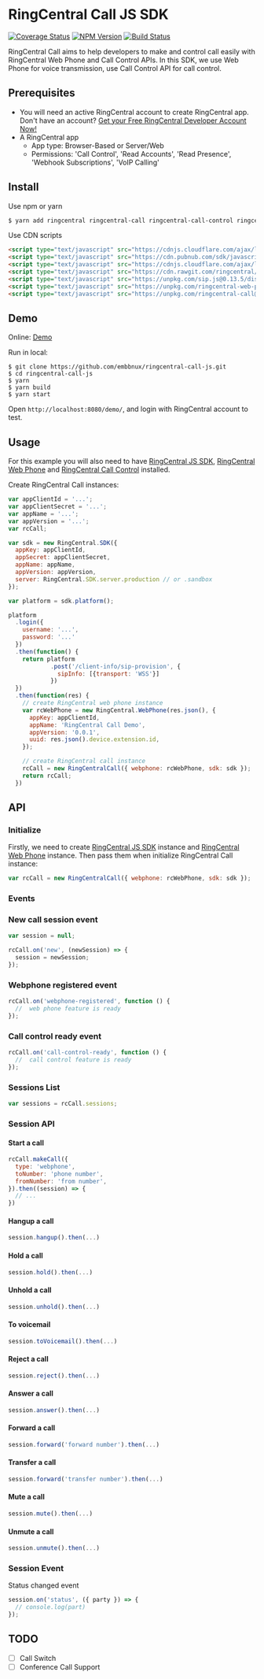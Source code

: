 # RingCentral Call JS SDK

[![Coverage Status](https://coveralls.io/repos/github/embbnux/ringcentral-call-js/badge.svg?branch=master)](https://coveralls.io/github/embbnux/ringcentral-call-js?branch=master)
[![NPM Version](https://img.shields.io/npm/v/ringcentral-call.svg?style=flat-square)](https://www.npmjs.com/package/ringcentral-call)
[![Build Status](https://travis-ci.org/embbnux/ringcentral-call.svg?branch=master)](https://travis-ci.org/embbnux/ringcentral-call)

RingCentral Call aims to help developers to make and control call easily with RingCentral Web Phone and Call Control APIs. In this SDK, we use Web Phone for voice transmission, use Call Control API for call control.

## Prerequisites

* You will need an active RingCentral account to create RingCentral app. Don't have an account? [Get your Free RingCentral Developer Account Now!](https://developers.ringcentral.com/)
* A RingCentral app
    * App type: Browser-Based or Server/Web
    * Permissions: 'Call Control', 'Read Accounts', 'Read Presence', 'Webhook Subscriptions', 'VoIP Calling'

## Install

Use npm or yarn

```bash
$ yarn add ringcentral ringcentral-call ringcentral-call-control ringcentral-web-phone
```

Use CDN scripts

```html
<script type="text/javascript" src="https://cdnjs.cloudflare.com/ajax/libs/es6-promise/3.2.2/es6-promise.js"></script>
<script type="text/javascript" src="https://cdn.pubnub.com/sdk/javascript/pubnub.4.20.1.js"></script>
<script type="text/javascript" src="https://cdnjs.cloudflare.com/ajax/libs/fetch/0.11.1/fetch.js"></script>
<script type="text/javascript" src="https://cdn.rawgit.com/ringcentral/ringcentral-js/3.2.2/build/ringcentral.js"></script>
<script type="text/javascript" src="https://unpkg.com/sip.js@0.13.5/dist/sip.js"></script>
<script type="text/javascript" src="https://unpkg.com/ringcentral-web-phone@0.7.7/dist/ringcentral-web-phone.js"></script>
<script type="text/javascript" src="https://unpkg.com/ringcentral-call@0.0.3/build/index.js"></script>
```

## Demo

Online: [Demo](https://embbnux.github.io/ringcentral-call-js/)

Run in local:

```
$ git clone https://github.com/embbnux/ringcentral-call-js.git
$ cd ringcentral-call-js
$ yarn
$ yarn build
$ yarn start
```

Open `http://localhost:8080/demo/`, and login with RingCentral account to test.

## Usage

For this example you will also need to have [RingCentral JS SDK](https://github.com/ringcentral/ringcentral-js#installation), [RingCentral Web Phone](https://github.com/ringcentral/ringcentral-web-phone) and [RingCentral Call Control](https://github.com/ringcentral/ringcentral-call-control) installed.

Create RingCentral Call instances:

```js
var appClientId = '...'; 
var appClientSecret = '...';
var appName = '...';
var appVersion = '...';
var rcCall;

var sdk = new RingCentral.SDK({
  appKey: appClientId,
  appSecret: appClientSecret,
  appName: appName,
  appVersion: appVersion,
  server: RingCentral.SDK.server.production // or .sandbox
});

var platform = sdk.platform();

platform
  .login({
    username: '...',
    password: '...'
  })
  .then(function() {
    return platform
            .post('/client-info/sip-provision', {
              sipInfo: [{transport: 'WSS'}]
            })
  })
  .then(function(res) {
    // create RingCentral web phone instance
    var rcWebPhone = new RingCentral.WebPhone(res.json(), {
      appKey: appClientId,
      appName: 'RingCentral Call Demo',
      appVersion: '0.0.1',
      uuid: res.json().device.extension.id,
    });

    // create RingCentral call instance
    rcCall = new RingCentralCall({ webphone: rcWebPhone, sdk: sdk });
    return rcCall;
  })
```

## API

### Initialize

Firstly, we need to create [RingCentral JS SDK](https://github.com/ringcentral/ringcentral-js#installation) instance and [RingCentral Web Phone](https://github.com/ringcentral/ringcentral-web-phone#application) instance. Then pass them when initialize RingCentral Call instance:

```js
var rcCall = new RingCentralCall({ webphone: rcWebPhone, sdk: sdk });
```

### Events

### New call session event

```js
var session = null;

rcCall.on('new', (newSession) => {
  session = newSession;
});
```

### Webphone registered event

```js
rcCall.on('webphone-registered', function () {
  //  web phone feature is ready
});
```

### Call control ready event

```js
rcCall.on('call-control-ready', function () {
  //  call control feature is ready
});
```

### Sessions List

```js
var sessions = rcCall.sessions;
```

### Session API

#### Start a call

```js
rcCall.makeCall({
  type: 'webphone',
  toNumber: 'phone number',
  fromNumber: 'from number',
}).then((session) => {
  // ...
})
```

#### Hangup a call

```js
session.hangup().then(...)
```

#### Hold a call

```js
session.hold().then(...)
```

#### Unhold a call

```js
session.unhold().then(...)
```

#### To voicemail

```js
session.toVoicemail().then(...)
```

#### Reject a call

```js
session.reject().then(...)
```

#### Answer a call

```js
session.answer().then(...)
```

#### Forward a call

```js
session.forward('forward number').then(...)
```

#### Transfer a call

```js
session.forward('transfer number').then(...)
```

#### Mute a call

```js
session.mute().then(...)
```

#### Unmute a call

```js
session.unmute().then(...)
```

### Session Event

Status changed event

```js
session.on('status', ({ party }) => {
  // console.log(part)
});
```

## TODO

- [ ] Call Switch
- [ ] Conference Call Support
